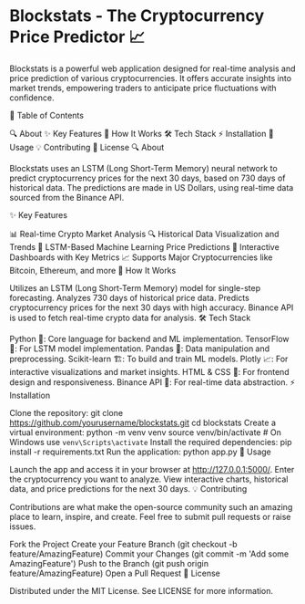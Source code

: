 # Blockstats - The Cryptocurrency Price Predictor 📈

Blockstats is a powerful web application designed for real-time analysis and price prediction of various cryptocurrencies. It offers accurate insights into market trends, empowering traders to anticipate price fluctuations with confidence.

📖 Table of Contents

🔍 About
✨ Key Features
🧠 How It Works
🛠️ Tech Stack
⚡ Installation
🚀 Usage
💡 Contributing
📜 License
🔍 About

Blockstats uses an LSTM (Long Short-Term Memory) neural network to predict cryptocurrency prices for the next 30 days, based on 730 days of historical data. The predictions are made in US Dollars, using real-time data sourced from the Binance API.

✨ Key Features

📊 Real-time Crypto Market Analysis
🔍 Historical Data Visualization and Trends
🤖 LSTM-Based Machine Learning Price Predictions
🚀 Interactive Dashboards with Key Metrics
📈 Supports Major Cryptocurrencies like Bitcoin, Ethereum, and more
🧠 How It Works

Utilizes an LSTM (Long Short-Term Memory) model for single-step forecasting.
Analyzes 730 days of historical price data.
Predicts cryptocurrency prices for the next 30 days with high accuracy.
Binance API is used to fetch real-time crypto data for analysis.
🛠️ Tech Stack

Python 🐍: Core language for backend and ML implementation.
TensorFlow 🤖: For LSTM model implementation.
Pandas 📂: Data manipulation and preprocessing.
Scikit-learn 🏗️: To build and train ML models.
Plotly 📈: For interactive visualizations and market insights.
HTML & CSS 🎨: For frontend design and responsiveness.
Binance API 🔗: For real-time data abstraction.
⚡ Installation

Clone the repository:
git clone https://github.com/yourusername/blockstats.git
cd blockstats
Create a virtual environment:
python -m venv venv
source venv/bin/activate  # On Windows use `venv\Scripts\activate`
Install the required dependencies:
pip install -r requirements.txt
Run the application:
python app.py
🚀 Usage

Launch the app and access it in your browser at http://127.0.0.1:5000/.
Enter the cryptocurrency you want to analyze.
View interactive charts, historical data, and price predictions for the next 30 days.
💡 Contributing

Contributions are what make the open-source community such an amazing place to learn, inspire, and create. Feel free to submit pull requests or raise issues.

Fork the Project
Create your Feature Branch (git checkout -b feature/AmazingFeature)
Commit your Changes (git commit -m 'Add some AmazingFeature')
Push to the Branch (git push origin feature/AmazingFeature)
Open a Pull Request
📜 License

Distributed under the MIT License. See LICENSE for more information.
